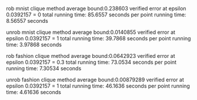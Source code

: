 rob mnist
clique method average bound:0.238603
verified error at epsilon 0.0392157 = 0
 total running time: 85.6557 seconds
 per point running time: 8.56557 seconds

unrob mnist
clique method average bound:0.0140855
verified error at epsilon 0.0392157 = 1
 total running time: 39.7868 seconds
 per point running time: 3.97868 seconds

rob fashion
clique method average bound:0.0642923
verified error at epsilon 0.0392157 = 0.3
 total running time: 73.0534 seconds
 per point running time: 7.30534 seconds

unrob fashion
clique method average bound:0.00879289
verified error at epsilon 0.0392157 = 1
 total running time: 46.1636 seconds
 per point running time: 4.61636 seconds
